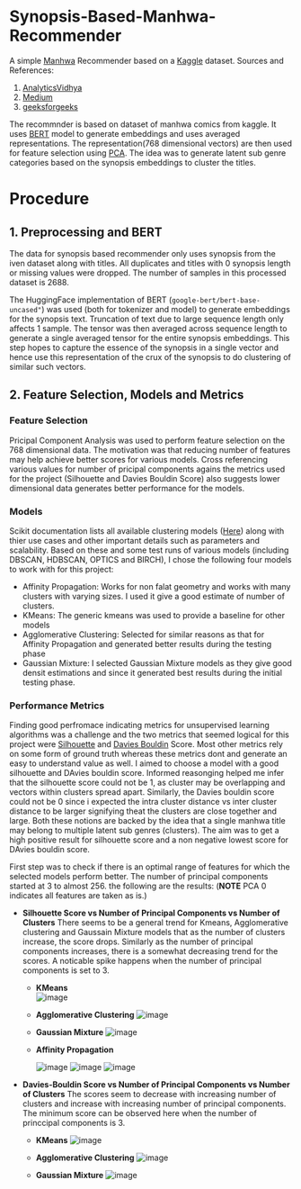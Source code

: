 # Synopsis-Based-Manhwa-Recommender
A simple [Manhwa](https://en.wikipedia.org/wiki/Manhwa) Recommender based on a [Kaggle](https://www.kaggle.com/datasets/iridazzle/webtoon-originals-datasets?select=webtoon_originals_en.csv) dataset.
Sources and References:
1. [AnalyticsVidhya](https://www.analyticsvidhya.com/blog/2021/07/recommendation-system-understanding-the-basic-concepts/)
2. [Medium](https://medium.com/@hazallgultekin/what-is-silhouette-score-f428fb39bf9a)
3. [geeksforgeeks](https://www.geeksforgeeks.org/davies-bouldin-index/)

The recommnder is based on dataset of manhwa comics from kaggle. It uses [BERT](https://huggingface.co/docs/transformers/en/model_doc/bert) model to generate embeddings and uses averaged representations. The representation(768 dimensional vectors) are then used for feature selection using [PCA](https://www.ibm.com/think/topics/principal-component-analysis). The idea was to generate latent sub genre categories based on the synopsis embeddings to cluster the titles.


# Procedure
## 1. Preprocessing and BERT
The data for synopsis based recommender only uses synopsis from the iven dataset along with titles. All duplicates and titles with 0 synopsis length or missing values were dropped. The number of samples in this processed dataset is 2688.

The HuggingFace implementation of BERT (`google-bert/bert-base-uncased"`) was used (both for tokenizer and model) to generate embeddings for the synopsis text. Truncation of text due to large sequence length only affects 1 sample. The tensor was then averaged across sequence length to generate a single averaged tensor for the entire synopsis embeddings. This step hopes to capture the essence of the synopsis in a single vector and hence use this representation of the crux of the synopsis to do clustering of similar such vectors.


## 2. Feature Selection, Models and Metrics
### Feature Selection
Pricipal Component Analysis was used to perform feature selection on the 768 dimensional data. The motivation was that reducing number of features may help achieve better scores for various models. Cross referencing various values for number of pricipal components agains the metrics used for the project (Silhouette and Davies Bouldin Score) also suggests lower dimensional data generates better performance for the models.


### Models
Scikit documentation lists all available clustering models ([Here](https://scikit-learn.org/stable/modules/clustering#hierarchical-clustering)) along with thier use cases and other important details such as parameters and scalability. Based on these and some test runs of various models (including DBSCAN, HDBSCAN, OPTICS and BIRCH), I chose the following four models to work with for this project:

- Affinity Propagation: Works for non falat geometry and works with many clusters with varying sizes. I used it give a good estimate of number of clusters.
- KMeans: The generic kmeans was used to provide a baseline for other models
- Agglomerative Clustering: Selected for similar reasons as that for Affinity Propagation and generated better results during the testing phase
- Gaussian Mixture: I selected Gaussian Mixture models as they give good densit estimations and since it generated best results during the initial testing phase.


### Performance Metrics
Finding good perfromace indicating metrics for unsupervised learning algorithms was a challenge and the two metrics that seemed logical for this project were [Silhouette](https://medium.com/@hazallgultekin/what-is-silhouette-score-f428fb39bf9a) and [Davies Bouldin](https://www.geeksforgeeks.org/davies-bouldin-index/) Score. Most other metrics rely on some form of ground truth whereas these metrics dont and generate an easy to understand value as well. I aimed to choose a model with a good silhouette and DAvies bouldin score. Informed reasonging helped me infer that the silhouette score could not be 1, as cluster may be overlapping and vectors within clusters spread apart. Similarly, the Davies bouldin score could not be 0 since i expected the intra cluster distance vs inter cluster distance to be larger signifying  theat the clusters are close together and large. Both these notions are backed by the idea that a single manhwa title may belong to multiple latent sub genres (clusters). The aim was to get a high positive result for silhouette score and a non negative lowest score for DAvies bouldin score.

First step was to check if there is an optimal range of features for which the selected models perform better. The number of principal components started at 3 to almost 256. the following are the results:
(**NOTE** PCA 0 indicates all features are taken as is.)

- **Silhouette Score vs Number of Principal Components vs Number of Clusters**
  There seems to be a general trend for Kmeans, Agglomerative clustering and Gaussain Mixture models that as the number of clusters increase, the score drops. Similarly as the number of principal components increases, there is a somewhat decreasing trend for the scores. A noticable spike happens when the number of principal components is set to 3.
  
  - **KMeans**  
    ![image](https://github.com/user-attachments/assets/6af5c62a-ffd6-4cf1-a738-81adc57d0c41)
  
  - **Agglomerative Clustering**
    ![image](https://github.com/user-attachments/assets/7baf8e59-e873-4ec9-8cc1-3cea9afe58e4)

  - **Gaussian Mixture**
    ![image](https://github.com/user-attachments/assets/3d44105e-5912-48b0-83d0-7021a1d7cf43)

  - **Affinity Propagation**
    
    ![image](https://github.com/user-attachments/assets/e00db861-9c09-4428-9d20-3e14b74030f1)
    ![image](https://github.com/user-attachments/assets/a5b4c991-afa2-4ca9-970f-ff40f69bd919)
    ![image](https://github.com/user-attachments/assets/a88c93e6-42e8-4bdc-96f5-1a833c0d1ad8)

- **Davies-Bouldin Score vs Number of Principal Components vs Number of Clusters**
  The scores seem to decrease with increasing number of clusters and increase with increasing number of principal components. The minimum score can be observed here when the number of princcipal components is 3.

  - **KMeans**   ![image](https://github.com/user-attachments/assets/f22aaeba-214d-441a-8b02-1f03e3237300)

  - **Agglomerative Clustering**   ![image](https://github.com/user-attachments/assets/89ecb139-b9ee-4ae2-b736-b210f5ad8a71)

  - **Gaussian Mixture**   ![image](https://github.com/user-attachments/assets/93ae5ed8-9f82-49d2-b525-9925546c7cbd)




